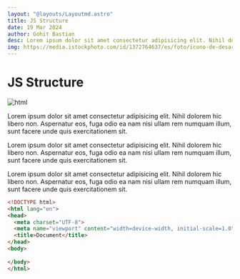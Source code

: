 ```yaml
---
layout: "@layouts/Layoutmd.astro"
title: JS Structure
date: 19 Mar 2024
author: Gohit Bastian
desc: Lorem ipsum dolor sit amet consectetur adipisicing elit. Nihil dolorem hic libero non. Aspernatur eos, fuga odio ea nam nisi ullam rem numquam illum, sunt facere unde quis exercitationem sit.
img: https://media.istockphoto.com/id/1372764637/es/foto/icono-de-desarrollo-del-lenguaje-de-codificaci%C3%B3n-sobre-fondo-amarillo-concepto-de-desarrollo.jpg?s=1024x1024&w=is&k=20&c=t_QsXIum4EacAUI3U85fZ4GU7P9l3Gwfd0s2r7nDC7Y=
---
```


# JS  Structure

![html](https://media.istockphoto.com/id/1372764637/es/foto/icono-de-desarrollo-del-lenguaje-de-codificaci%C3%B3n-sobre-fondo-amarillo-concepto-de-desarrollo.jpg?s=1024x1024&w=is&k=20&c=t_QsXIum4EacAUI3U85fZ4GU7P9l3Gwfd0s2r7nDC7Y=)

Lorem ipsum dolor sit amet consectetur adipisicing elit. Nihil dolorem hic libero non. Aspernatur eos, fuga odio ea nam nisi ullam rem numquam illum, sunt facere unde quis exercitationem sit.

Lorem ipsum dolor sit amet consectetur adipisicing elit. Nihil dolorem hic libero non. Aspernatur eos, fuga odio ea nam nisi ullam rem numquam illum, sunt facere unde quis exercitationem sit.

Lorem ipsum dolor sit amet consectetur adipisicing elit. Nihil dolorem hic libero non. Aspernatur eos, fuga odio ea nam nisi ullam rem numquam illum, sunt facere unde quis exercitationem sit.

```html
<!DOCTYPE html>
<html lang="en">
<head>
  <meta charset="UTF-8">
  <meta name="viewport" content="width=device-width, initial-scale=1.0">
  <title>Document</title>
</head>
<body>
  
</body>
</html>
```